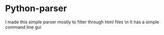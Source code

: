 # Python-parser

I made this simple parser mostly to filter through html files \n
It has a simple command line gui
